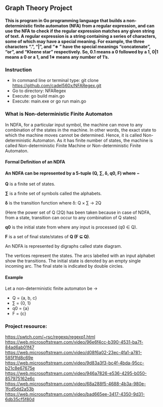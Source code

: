 ##  Graph Theory Project
#### This is program  in Go programming language that builds a non-deterministic finite automaton (NFA) from a regular expression, and can use the NFA to check if the regular expression matches any given string of text. A regular expression is a string containing a series of characters, some of which may have a special meaning. For example, the three characters “.”, “|”, and “∗ ” have the special meanings “concatenate”, “or”, and “Kleene star” respectively. So, 0.1 means a 0 followed by a 1, 0|1 means a 0 or a 1, and 1∗ means any number of 1’s. 

### Instruction 
- In command line or terminal type: git clone https://github.com/cadel560x/NFARegex.git
- Go to directory: NFARegex
- Execute: go build main.go
- Execute: main.exe or go run main.go

### What is Non-deterministic Finite Automaton
In NDFA, for a particular input symbol, the machine can move to any combination of the states in the machine. In other words, the exact state to which the machine moves cannot be determined. Hence, it is called Non-deterministic Automaton. As it has finite number of states, the machine is called Non-deterministic Finite Machine or Non-deterministic Finite Automaton.

#### Formal Definition of an NDFA

#### An NDFA can be represented by a 5-tuple (Q, ∑, δ, q0, F) where −

<b>Q</b> is a finite set of states.

<b>∑</b> is a finite set of symbols called the alphabets.

<b>δ</b> is the transition function where δ: Q × ∑ → 2Q

(Here the power set of Q (2Q) has been taken because in case of NDFA, from a state, transition can occur to any combination of Q states)

<b>q0</b> is the initial state from where any input is processed (q0 ∈ Q).

<b>F</b> is a set of final state/states of <b>Q (F ⊆ Q)</b>.


An NDFA is represented by digraphs called state diagram.

The vertices represent the states.
The arcs labelled with an input alphabet show the transitions.
The initial state is denoted by an empty single incoming arc.
The final state is indicated by double circles.

#### Example
Let a non-deterministic finite automaton be →

* Q = {a, b, c}
* ∑ = {0, 1}
* q0 = {a}
* F = {c}

### Project resource:
https://swtch.com/~rsc/regexp/regexp1.html<br />
https://web.microsoftstream.com/video/96e6f4cc-b390-4531-ba7f-84ad6ab01f47</br>
https://web.microsoftstream.com/video/d08f6a02-23ec-4fa1-a781-585f1fd8c69e</br>
https://web.microsoftstream.com/video/9d83a3f3-bc4f-4bda-95cc-b21c8e67675e</br>
https://web.microsoftstream.com/video/946a7826-e536-4295-b050-857975162e6c</br>
https://web.microsoftstream.com/video/68a288f5-4688-4b3a-980e-1fcd5dd2a53b</br>
https://web.microsoftstream.com/video/bad665ee-3417-4350-9d31-6db35cf5f80d</br>